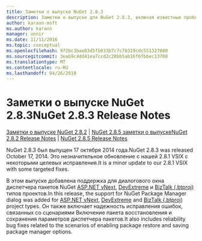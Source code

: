 ```yaml
---
title: Заметки о выпуске NuGet 2.8.3
description: Заметки о выпуске для NuGet 2.8.3, включая известные проблемы, исправленные ошибки, добавленные функции и DCR.
author: karann-msft
ms.author: karann
manager: unnir
ms.date: 11/11/2016
ms.topic: conceptual
ms.openlocfilehash: 972bc3bae03d5fb033b7c7c70319cdc551327880
ms.sourcegitcommit: 3eab9c4dd41ea7ccd2c28bb5ab16f6fbbec13708
ms.translationtype: MT
ms.contentlocale: ru-RU
ms.lasthandoff: 04/26/2018
---
```

# <a name="nuget-283-release-notes"></a><span data-ttu-id="a19c6-103">Заметки о выпуске NuGet 2.8.3</span><span class="sxs-lookup"><span data-stu-id="a19c6-103">NuGet 2.8.3 Release Notes</span></span>

<span data-ttu-id="a19c6-104">[Заметки о выпуске NuGet 2.8.2](../release-notes/nuget-2.8.2.md) | [NuGet 2.8.5 заметки о выпуске](../release-notes/nuget-2.8.5.md)</span><span class="sxs-lookup"><span data-stu-id="a19c6-104">[NuGet 2.8.2 Release Notes](../release-notes/nuget-2.8.2.md) | [NuGet 2.8.5 Release Notes](../release-notes/nuget-2.8.5.md)</span></span>

<span data-ttu-id="a19c6-105">NuGet 2.8.3 был выпущен 17 октября 2014 года.</span><span class="sxs-lookup"><span data-stu-id="a19c6-105">NuGet 2.8.3 was released October 17, 2014.</span></span> <span data-ttu-id="a19c6-106">Это незначительное обновление с нашей 2.8.1 VSIX с некоторыми целевых исправления.</span><span class="sxs-lookup"><span data-stu-id="a19c6-106">It is a minor update to our 2.8.1 VSIX with some targeted fixes.</span></span>

<span data-ttu-id="a19c6-107">В этом выпуске добавлена поддержка для диалогового окна диспетчера пакетов NuGet [ASP.NET vNext](http://www.asp.net/vnext), [DevExtreme](http://js.devexpress.com/) и [BizTalk (.btproj)](/biztalk/core/developing-biztalk-server-applications) типов проектов.</span><span class="sxs-lookup"><span data-stu-id="a19c6-107">In this release, the support for NuGet Package Manager dialog was added for [ASP.NET vNext](http://www.asp.net/vnext), [DevExtreme](http://js.devexpress.com/) and [BizTalk (.btproj)](/biztalk/core/developing-biztalk-server-applications) project types.</span></span> <span data-ttu-id="a19c6-108">Он также включает надежность исправления ошибок, связанных со сценариями Включение пакета восстановления и сохранения параметров диспетчера пакетов.</span><span class="sxs-lookup"><span data-stu-id="a19c6-108">It also includes reliability bug fixes related to the scenarios of enabling package restore and saving package manager options.</span></span>
